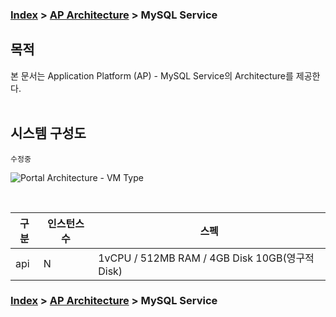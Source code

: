 ### [Index](https://github.com/okpc579/paasta-guide-new/blob/main/README.md) > [AP Architecture](../README.md) > MySQL Service

## 목적
본 문서는 Application Platform (AP) - MySQL Service의 Architecture를 제공한다.
<br><br>

## 시스템 구성도
``` 수정중 ```
<br>



![Portal Architecture - VM Type](image/portal_architecture_vm.png)

<br>

| 구분  | 인스턴스 수| 스펙 |
|-------|----|-----|
| api | N | 1vCPU / 512MB RAM / 4GB Disk 10GB(영구적 Disk) |



### [Index](https://github.com/okpc579/paasta-guide-new/blob/main/README.md) > [AP Architecture](../README.md) > MySQL Service
